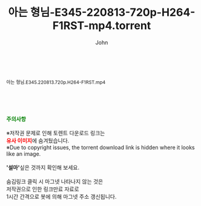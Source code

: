 ﻿---
layout: post
title:  "아는 형님-E345-220813-720p-H264-F1RST-mp4.torrent"
author: John
categories: [ 방송/음악 ]
tags: [  ]
image:  
description: "아는 형님-E345-220813-720p-H264-F1RST-mp4 torrent 정보 공유"
toc: true
toc_sticky: true
---

<br>
<div class="view-img">
<a class="view_image" href="http://torrentmobile61.com/bbs/view_image.php?fn=%2Fdata%2Ffile%2Fmusic%2F3735183265_G1In82HA_427e1d1eac8ffafc4947f54eba21079975bce23d.jpg" target="_blank"><img alt="" class="img-tag" content="http://torrentmobile61.com/data/file/music/3735183265_G1In82HA_427e1d1eac8ffafc4947f54eba21079975bce23d.jpg" itemprop="image" src="http://torrentmobile61.com/data/file/music/thumb-3735183265_G1In82HA_427e1d1eac8ffafc4947f54eba21079975bce23d_835x2213.jpg"/></a></div><div class="view-content" itemprop="description">
<p><span style="font-size:12px;">아는 형님.E345.220813.720p.H264-F1RST.mp4</span> </p> </div>
    
<br><br><br>
<p data-ke-size="size16"><b><span style="color: green;">주의사항</span></b><br /><br />※저작권 문제로 인해 토렌트 다운로드 링크는<br /><b><span style="color: red;">유사 이미지</span></b>에 숨겨뒀습니다.<br />※Due to copyright issues, the torrent download link is hidden where it looks like an image.<br /><br /><b>'설마'</b>싶은 것까지 확인해 보세요.<br /><br />숨김링크 클릭 시 마그넷 나타나지 않는 것은<br />저작권으로 인한 링크만료 자료로<br />1시간 간격으로 봇에 의해 마그넷 주소 갱신됩니다.</p>
